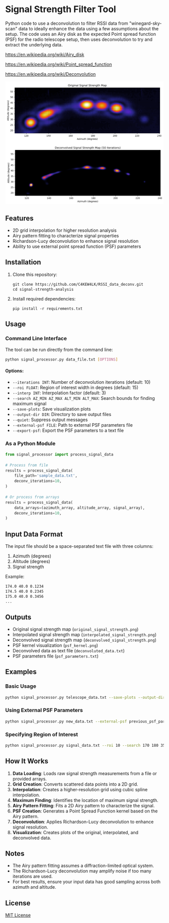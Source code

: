 # Signal Strength Filter Tool

Python code to use a deconvolution to filter RSSI data from "winegard-sky-scan" data to ideally enhance the data using a few assumptions about the setup. The code uses an Airy disk as the expected Point spread function (PSF) for the radio telescope setup, then uses deconvolution to try and extract the underlying data.

https://en.wikipedia.org/wiki/Airy_disk

https://en.wikipedia.org/wiki/Point_spread_function

https://en.wikipedia.org/wiki/Deconvolution


![Example before and after](example_data/example_filtered_data.png)

## Features

- 2D grid interpolation for higher resolution analysis
- Airy pattern fitting to characterize signal properties
- Richardson-Lucy deconvolution to enhance signal resolution
- Ability to use external point spread function (PSF) parameters

## Installation

1. Clone this repository:
   ```
   git clone https://github.com/C4KEW4LK/RSSI_data_deconv.git
   cd signal-strength-analysis
   ```

2. Install required dependencies:
   ```
   pip install -r requirements.txt
   ```

## Usage

### Command Line Interface

The tool can be run directly from the command line:

```bash
python signal_processor.py data_file.txt [OPTIONS]
```

#### Options:

- `--iterations INT`: Number of deconvolution iterations (default: 10)
- `--roi FLOAT`: Region of interest width in degrees (default: 15)
- `--interp INT`: Interpolation factor (default: 3)
- `--search AZ_MIN AZ_MAX ALT_MIN ALT_MAX`: Search bounds for finding maximum signal
- `--save-plots`: Save visualization plots
- `--output-dir DIR`: Directory to save output files
- `--quiet`: Suppress output messages
- `--external-psf FILE`: Path to external PSF parameters file
- `--export-psf`: Export the PSF parameters to a text file

### As a Python Module

```python
from signal_processor import process_signal_data

# Process from file
results = process_signal_data(
    file_path='sample_data.txt', 
    deconv_iterations=10, 
)

# Or process from arrays
results = process_signal_data(
    data_arrays=(azimuth_array, altitude_array, signal_array),
    deconv_iterations=10, 
)
```

## Input Data Format

The input file should be a space-separated text file with three columns:
1. Azimuth (degrees)
2. Altitude (degrees)
3. Signal strength

Example:
```
174.0 40.0 0.1234
174.5 40.0 0.2345
175.0 40.0 0.3456
...
```

## Outputs

- Original signal strength map (`original_signal_strength.png`)
- Interpolated signal strength map (`interpolated_signal_strength.png`)
- Deconvolved signal strength map (`deconvolved_signal_strength.png`)
- PSF kernel visualization (`psf_kernel.png`)
- Deconvolved data as text file (`deconvoluted_data.txt`)
- PSF parameters file (`psf_parameters.txt`)

## Examples

### Basic Usage

```bash
python signal_processor.py telescope_data.txt --save-plots --output-dir results
```

### Using External PSF Parameters

```bash
python signal_processor.py new_data.txt --external-psf previous_psf_parameters.txt
```

### Specifying Region of Interest

```bash
python signal_processor.py signal_data.txt --roi 10 --search 170 180 35 45
```

## How It Works

1. **Data Loading**: Loads raw signal strength measurements from a file or provided arrays.
2. **Grid Creation**: Converts scattered data points into a 2D grid.
3. **Interpolation**: Creates a higher-resolution grid using cubic spline interpolation.
4. **Maximum Finding**: Identifies the location of maximum signal strength.
5. **Airy Pattern Fitting**: Fits a 2D Airy pattern to characterize the signal.
6. **PSF Creation**: Generates a Point Spread Function kernel based on the Airy pattern.
7. **Deconvolution**: Applies Richardson-Lucy deconvolution to enhance signal resolution.
8. **Visualization**: Creates plots of the original, interpolated, and deconvolved data.

## Notes

- The Airy pattern fitting assumes a diffraction-limited optical system.
- The Richardson-Lucy deconvolution may amplify noise if too many iterations are used.
- For best results, ensure your input data has good sampling across both azimuth and altitude.

## License

[MIT License](LICENSE)
